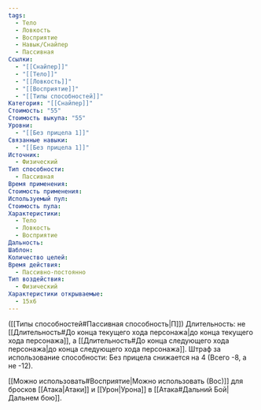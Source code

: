 ```yaml
---
tags:
  - Тело
  - Ловкость
  - Восприятие
  - Навык/Снайпер
  - Пассивная
Ссылки:
  - "[[Снайпер]]"
  - "[[Тело]]"
  - "[[Ловкость]]"
  - "[[Восприятие]]"
  - "[[Типы способностей]]"
Категория: "[[Снайпер]]"
Стоимость: "55"
Стоимость выкупа: "55"
Уровни:
  - "[[Без прицела 1]]"
Связанные навыки:
  - "[[Без прицела 1]]"
Источник:
  - Физический
Тип способности:
  - Пассивная
Время применения: 
Стоимость применения: 
Используемый пул: 
Стоимость пула: 
Характеристики:
  - Тело
  - Ловкость
  - Восприятие
Дальность: 
Шаблон: 
Количество целей: 
Время действия:
  - Пассивно-постоянно
Тип воздействия:
  - Физический
Характеристики открываемые:
  - 15x6
---
```

([[Типы способностей#Пассивная способность|П]]) Длительность: не [[Длительность#До конца текущего хода персонажа|до конца текущего хода персонажа]], а [[Длительность#До конца следующего хода персонажа|до конца следующего хода персонажа]].
Штраф за использование способности: Без прицела снижается на 4 (Всего -8, а не -12).

[[Можно использовать#Восприятие|Можно использовать (Вос)]] для бросков [[Атака|Атаки]] и [[Урон|Урона]] в [[Атака#Дальний Бой|Дальнем бою]].